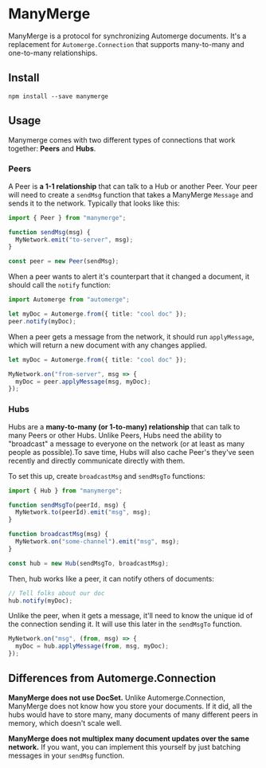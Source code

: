# ManyMerge

ManyMerge is a protocol for synchronizing Automerge documents. It's a replacement for `Automerge.Connection` that supports many-to-many and one-to-many relationships.

## Install

```
npm install --save manymerge
```

## Usage

Manymerge comes with two different types of connections that work together: **Peers** and **Hubs**.

### Peers

A Peer is **a 1-1 relationship** that can talk to a Hub or another Peer. Your peer will need to create a `sendMsg` function that takes a ManyMerge `Message` and sends it to the network. Typically that looks like this:

```ts
import { Peer } from "manymerge";

function sendMsg(msg) {
  MyNetwork.emit("to-server", msg);
}

const peer = new Peer(sendMsg);
```

When a peer wants to alert it's counterpart that it changed a document, it should call the `notify` function:

```ts
import Automerge from "automerge";

let myDoc = Automerge.from({ title: "cool doc" });
peer.notify(myDoc);
```

When a peer gets a message from the network, it should run `applyMessage`, which will return a new document
with any changes applied.

```ts
let myDoc = Automerge.from({ title: "cool doc" });

MyNetwork.on("from-server", msg => {
  myDoc = peer.applyMessage(msg, myDoc);
});
```

### Hubs

Hubs are a **many-to-many (or 1-to-many) relationship** that can talk to many Peers or other Hubs. Unlike Peers, Hubs need the ability
to "broadcast" a message to everyone on the network (or at least as many people as possible).To save time, Hubs will also cache Peer's they've seen recently and directly communicate directly with them.

To set this up, create `broadcastMsg` and `sendMsgTo` functions:

```ts
import { Hub } from "manymerge";

function sendMsgTo(peerId, msg) {
  MyNetwork.to(peerId).emit("msg", msg);
}

function broadcastMsg(msg) {
  MyNetwork.on("some-channel").emit("msg", msg);
}

const hub = new Hub(sendMsgTo, broadcastMsg);
```

Then, hub works like a peer, it can notify others of documents:

```ts
// Tell folks about our doc
hub.notify(myDoc);
```

Unlike the peer, when it gets a message, it'll need to know the unique id of the connection sending it. It will use this later in the `sendMsgTo` function.

```ts
MyNetwork.on("msg", (from, msg) => {
  myDoc = hub.applyMessage(from, msg, myDoc);
});
```


## Differences from Automerge.Connection

**ManyMerge does not use DocSet.** Unlike Automerge.Connection, ManyMerge does not know how you store your documents. If it did, all the hubs would have to store many, many documents of many different peers in memory, which doesn't scale well. 

**ManyMerge does not multiplex many document updates over the same network.** If you want, you can implement this yourself by just batching messages in your `sendMsg` function. 
